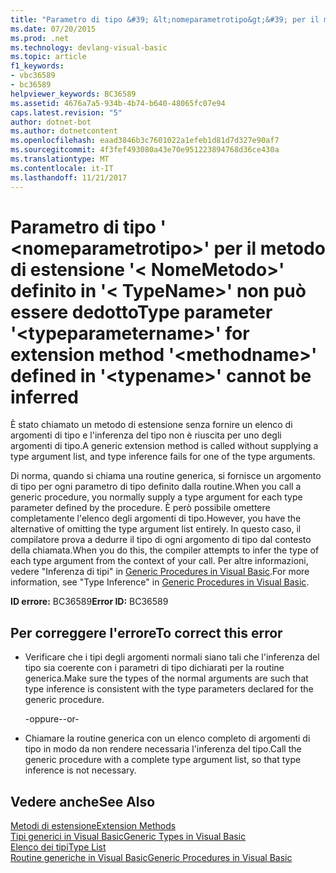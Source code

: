 ```yaml
---
title: "Parametro di tipo &#39; &lt;nomeparametrotipo&gt;&#39; per il metodo di estensione &#39;&lt; NomeMetodo&gt;&#39; definito in &#39;&lt; TypeName&gt;&#39; non può essere dedotto"
ms.date: 07/20/2015
ms.prod: .net
ms.technology: devlang-visual-basic
ms.topic: article
f1_keywords:
- vbc36589
- bc36589
helpviewer_keywords: BC36589
ms.assetid: 4676a7a5-934b-4b74-b640-48065fc07e94
caps.latest.revision: "5"
author: dotnet-bot
ms.author: dotnetcontent
ms.openlocfilehash: eaad3846b3c7601022a1efeb1d81d7d327e90af7
ms.sourcegitcommit: 4f3fef493080a43e70e951223894768d36ce430a
ms.translationtype: MT
ms.contentlocale: it-IT
ms.lasthandoff: 11/21/2017
---
```

# <a name="type-parameter-39lttypeparameternamegt39-for-extension-method-39ltmethodnamegt39-defined-in-39lttypenamegt39-cannot-be-inferred"></a><span data-ttu-id="87f15-102">Parametro di tipo &#39; &lt;nomeparametrotipo&gt;&#39; per il metodo di estensione &#39;&lt; NomeMetodo&gt;&#39; definito in &#39;&lt; TypeName&gt;&#39; non può essere dedotto</span><span class="sxs-lookup"><span data-stu-id="87f15-102">Type parameter &#39;&lt;typeparametername&gt;&#39; for extension method &#39;&lt;methodname&gt;&#39; defined in &#39;&lt;typename&gt;&#39; cannot be inferred</span></span>
<span data-ttu-id="87f15-103">È stato chiamato un metodo di estensione senza fornire un elenco di argomenti di tipo e l'inferenza del tipo non è riuscita per uno degli argomenti di tipo.</span><span class="sxs-lookup"><span data-stu-id="87f15-103">A generic extension method is called without supplying a type argument list, and type inference fails for one of the type arguments.</span></span>  
  
 <span data-ttu-id="87f15-104">Di norma, quando si chiama una routine generica, si fornisce un argomento di tipo per ogni parametro di tipo definito dalla routine.</span><span class="sxs-lookup"><span data-stu-id="87f15-104">When you call a generic procedure, you normally supply a type argument for each type parameter defined by the procedure.</span></span> <span data-ttu-id="87f15-105">È però possibile omettere completamente l'elenco degli argomenti di tipo.</span><span class="sxs-lookup"><span data-stu-id="87f15-105">However, you have the alternative of omitting the type argument list entirely.</span></span> <span data-ttu-id="87f15-106">In questo caso, il compilatore prova a dedurre il tipo di ogni argomento di tipo dal contesto della chiamata.</span><span class="sxs-lookup"><span data-stu-id="87f15-106">When you do this, the compiler attempts to infer the type of each type argument from the context of your call.</span></span> <span data-ttu-id="87f15-107">Per altre informazioni, vedere "Inferenza di tipi" in [Generic Procedures in Visual Basic](../../visual-basic/programming-guide/language-features/data-types/generic-procedures.md).</span><span class="sxs-lookup"><span data-stu-id="87f15-107">For more information, see "Type Inference" in [Generic Procedures in Visual Basic](../../visual-basic/programming-guide/language-features/data-types/generic-procedures.md).</span></span>  
  
 <span data-ttu-id="87f15-108">**ID errore:** BC36589</span><span class="sxs-lookup"><span data-stu-id="87f15-108">**Error ID:** BC36589</span></span>  
  
## <a name="to-correct-this-error"></a><span data-ttu-id="87f15-109">Per correggere l'errore</span><span class="sxs-lookup"><span data-stu-id="87f15-109">To correct this error</span></span>  
  
-   <span data-ttu-id="87f15-110">Verificare che i tipi degli argomenti normali siano tali che l'inferenza del tipo sia coerente con i parametri di tipo dichiarati per la routine generica.</span><span class="sxs-lookup"><span data-stu-id="87f15-110">Make sure the types of the normal arguments are such that type inference is consistent with the type parameters declared for the generic procedure.</span></span>  
  
     <span data-ttu-id="87f15-111">-oppure-</span><span class="sxs-lookup"><span data-stu-id="87f15-111">-or-</span></span>  
  
-   <span data-ttu-id="87f15-112">Chiamare la routine generica con un elenco completo di argomenti di tipo in modo da non rendere necessaria l'inferenza del tipo.</span><span class="sxs-lookup"><span data-stu-id="87f15-112">Call the generic procedure with a complete type argument list, so that type inference is not necessary.</span></span>  
  
## <a name="see-also"></a><span data-ttu-id="87f15-113">Vedere anche</span><span class="sxs-lookup"><span data-stu-id="87f15-113">See Also</span></span>  
 [<span data-ttu-id="87f15-114">Metodi di estensione</span><span class="sxs-lookup"><span data-stu-id="87f15-114">Extension Methods</span></span>](../../visual-basic/programming-guide/language-features/procedures/extension-methods.md)  
 [<span data-ttu-id="87f15-115">Tipi generici in Visual Basic</span><span class="sxs-lookup"><span data-stu-id="87f15-115">Generic Types in Visual Basic</span></span>](../../visual-basic/programming-guide/language-features/data-types/generic-types.md)  
 [<span data-ttu-id="87f15-116">Elenco dei tipi</span><span class="sxs-lookup"><span data-stu-id="87f15-116">Type List</span></span>](../../visual-basic/language-reference/statements/type-list.md)  
 [<span data-ttu-id="87f15-117">Routine generiche in Visual Basic</span><span class="sxs-lookup"><span data-stu-id="87f15-117">Generic Procedures in Visual Basic</span></span>](../../visual-basic/programming-guide/language-features/data-types/generic-procedures.md)
